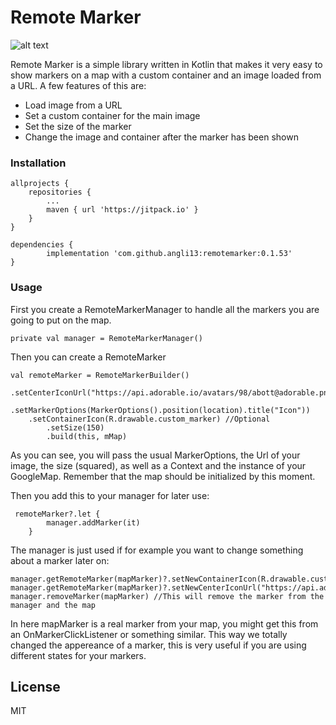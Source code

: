 # Remote Marker

![alt text](https://user-images.githubusercontent.com/3294241/48396415-ee9a8680-e6df-11e8-8c1a-3540488d700f.png)

Remote Marker is a simple library written in Kotlin that makes it very easy to show markers on a map with a custom container and an image loaded from a URL.
A few features of this are:

  - Load image from a URL
  - Set a custom container for the main image
  - Set the size of the marker
  - Change the image and container after the marker has been shown


### Installation

    allprojects {
		repositories {
			...
			maven { url 'https://jitpack.io' }
		}
	}
	
	dependencies {
	        implementation 'com.github.angli13:remotemarker:0.1.53'
	}

### Usage

First you create a RemoteMarkerManager to handle all the markers you are going to put on the map.

    private val manager = RemoteMarkerManager()
    
Then you can create a RemoteMarker

    val remoteMarker = RemoteMarkerBuilder()
            .setCenterIconUrl("https://api.adorable.io/avatars/98/abott@adorable.png")
            .setMarkerOptions(MarkerOptions().position(location).title("Icon"))
	    .setContainerIcon(R.drawable.custom_marker) //Optional
            .setSize(150)
            .build(this, mMap)
As you can see, you will pass the usual MarkerOptions, the Url of your image, the size (squared), as well as a Context and the instance of your GoogleMap. Remember that the map should be initialized by this moment.

Then you add this to your manager for later use:

     remoteMarker?.let {
            manager.addMarker(it)
        }

The manager is just used if for example you want to change something about a marker later on:


    manager.getRemoteMarker(mapMarker)?.setNewContainerIcon(R.drawable.custom_marker_red)
    manager.getRemoteMarker(mapMarker)?.setNewCenterIconUrl("https://api.adorable.io/avatars/100/abott@adorable.ioas.png"
    manager.removeMarker(mapMarker) //This will remove the marker from the manager and the map
    

In here mapMarker is a real marker from your map, you might get this from an OnMarkerClickListener or something similar. This way we totally changed the appereance of a marker, this is very useful if you are using different states for your markers.

License
----

MIT


